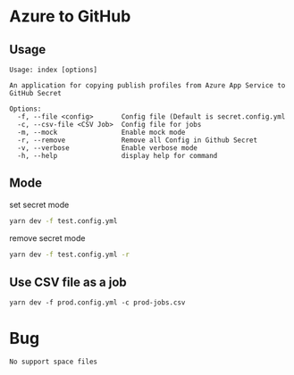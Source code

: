 # Azure to GitHub

## Usage

```
Usage: index [options]

An application for copying publish profiles from Azure App Service to GitHub Secret

Options:
  -f, --file <config>       Config file (Default is secret.config.yml
  -c, --csv-file <CSV Job>  Config file for jobs
  -m, --mock                Enable mock mode
  -r, --remove              Remove all Config in Github Secret
  -v, --verbose             Enable verbose mode
  -h, --help                display help for command
```

## Mode

set secret mode

```sh
yarn dev -f test.config.yml
```

remove secret mode

```sh
yarn dev -f test.config.yml -r
```

## Use CSV file as a job

```
yarn dev -f prod.config.yml -c prod-jobs.csv
```

# Bug

`No support space files`

